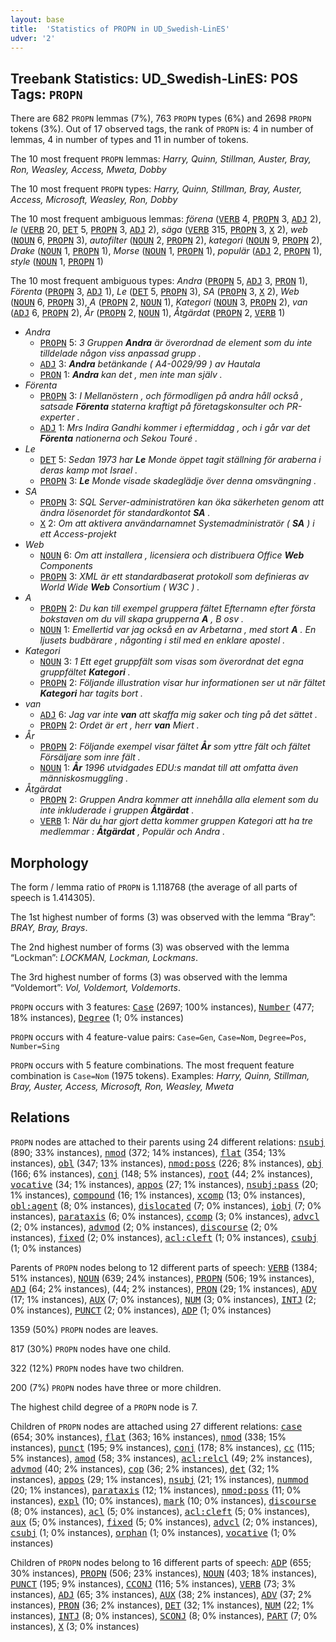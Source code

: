 ```yaml
---
layout: base
title:  'Statistics of PROPN in UD_Swedish-LinES'
udver: '2'
---
```


## Treebank Statistics: UD_Swedish-LinES: POS Tags: `PROPN`

There are 682 `PROPN` lemmas (7%), 763 `PROPN` types (6%) and 2698 `PROPN` tokens (3%).
Out of 17 observed tags, the rank of `PROPN` is: 4 in number of lemmas, 4 in number of types and 11 in number of tokens.

The 10 most frequent `PROPN` lemmas: <em>Harry, Quinn, Stillman, Auster, Bray, Ron, Weasley, Access, Mweta, Dobby</em>

The 10 most frequent `PROPN` types:  <em>Harry, Quinn, Stillman, Bray, Auster, Access, Microsoft, Weasley, Ron, Dobby</em>

The 10 most frequent ambiguous lemmas: <em>förena</em> (<tt><a href="sv_lines-pos-VERB.html">VERB</a></tt> 4, <tt><a href="sv_lines-pos-PROPN.html">PROPN</a></tt> 3, <tt><a href="sv_lines-pos-ADJ.html">ADJ</a></tt> 2), <em>le</em> (<tt><a href="sv_lines-pos-VERB.html">VERB</a></tt> 20, <tt><a href="sv_lines-pos-DET.html">DET</a></tt> 5, <tt><a href="sv_lines-pos-PROPN.html">PROPN</a></tt> 3, <tt><a href="sv_lines-pos-ADJ.html">ADJ</a></tt> 2), <em>säga</em> (<tt><a href="sv_lines-pos-VERB.html">VERB</a></tt> 315, <tt><a href="sv_lines-pos-PROPN.html">PROPN</a></tt> 3, <tt><a href="sv_lines-pos-X.html">X</a></tt> 2), <em>web</em> (<tt><a href="sv_lines-pos-NOUN.html">NOUN</a></tt> 6, <tt><a href="sv_lines-pos-PROPN.html">PROPN</a></tt> 3), <em>autofilter</em> (<tt><a href="sv_lines-pos-NOUN.html">NOUN</a></tt> 2, <tt><a href="sv_lines-pos-PROPN.html">PROPN</a></tt> 2), <em>kategori</em> (<tt><a href="sv_lines-pos-NOUN.html">NOUN</a></tt> 9, <tt><a href="sv_lines-pos-PROPN.html">PROPN</a></tt> 2), <em>Drake</em> (<tt><a href="sv_lines-pos-NOUN.html">NOUN</a></tt> 1, <tt><a href="sv_lines-pos-PROPN.html">PROPN</a></tt> 1), <em>Morse</em> (<tt><a href="sv_lines-pos-NOUN.html">NOUN</a></tt> 1, <tt><a href="sv_lines-pos-PROPN.html">PROPN</a></tt> 1), <em>populär</em> (<tt><a href="sv_lines-pos-ADJ.html">ADJ</a></tt> 2, <tt><a href="sv_lines-pos-PROPN.html">PROPN</a></tt> 1), <em>style</em> (<tt><a href="sv_lines-pos-NOUN.html">NOUN</a></tt> 1, <tt><a href="sv_lines-pos-PROPN.html">PROPN</a></tt> 1)

The 10 most frequent ambiguous types:  <em>Andra</em> (<tt><a href="sv_lines-pos-PROPN.html">PROPN</a></tt> 5, <tt><a href="sv_lines-pos-ADJ.html">ADJ</a></tt> 3, <tt><a href="sv_lines-pos-PRON.html">PRON</a></tt> 1), <em>Förenta</em> (<tt><a href="sv_lines-pos-PROPN.html">PROPN</a></tt> 3, <tt><a href="sv_lines-pos-ADJ.html">ADJ</a></tt> 1), <em>Le</em> (<tt><a href="sv_lines-pos-DET.html">DET</a></tt> 5, <tt><a href="sv_lines-pos-PROPN.html">PROPN</a></tt> 3), <em>SA</em> (<tt><a href="sv_lines-pos-PROPN.html">PROPN</a></tt> 3, <tt><a href="sv_lines-pos-X.html">X</a></tt> 2), <em>Web</em> (<tt><a href="sv_lines-pos-NOUN.html">NOUN</a></tt> 6, <tt><a href="sv_lines-pos-PROPN.html">PROPN</a></tt> 3), <em>A</em> (<tt><a href="sv_lines-pos-PROPN.html">PROPN</a></tt> 2, <tt><a href="sv_lines-pos-NOUN.html">NOUN</a></tt> 1), <em>Kategori</em> (<tt><a href="sv_lines-pos-NOUN.html">NOUN</a></tt> 3, <tt><a href="sv_lines-pos-PROPN.html">PROPN</a></tt> 2), <em>van</em> (<tt><a href="sv_lines-pos-ADJ.html">ADJ</a></tt> 6, <tt><a href="sv_lines-pos-PROPN.html">PROPN</a></tt> 2), <em>År</em> (<tt><a href="sv_lines-pos-PROPN.html">PROPN</a></tt> 2, <tt><a href="sv_lines-pos-NOUN.html">NOUN</a></tt> 1), <em>Åtgärdat</em> (<tt><a href="sv_lines-pos-PROPN.html">PROPN</a></tt> 2, <tt><a href="sv_lines-pos-VERB.html">VERB</a></tt> 1)


* <em>Andra</em>
  * <tt><a href="sv_lines-pos-PROPN.html">PROPN</a></tt> 5: <em>3 Gruppen <b>Andra</b> är överordnad de element som du inte tilldelade någon viss anpassad grupp .</em>
  * <tt><a href="sv_lines-pos-ADJ.html">ADJ</a></tt> 3: <em><b>Andra</b> betänkande ( A4-0029/99 ) av Hautala</em>
  * <tt><a href="sv_lines-pos-PRON.html">PRON</a></tt> 1: <em><b>Andra</b> kan det , men inte man själv .</em>
* <em>Förenta</em>
  * <tt><a href="sv_lines-pos-PROPN.html">PROPN</a></tt> 3: <em>I Mellanöstern , och förmodligen på andra håll också , satsade <b>Förenta</b> staterna kraftigt på företagskonsulter och PR-experter .</em>
  * <tt><a href="sv_lines-pos-ADJ.html">ADJ</a></tt> 1: <em>Mrs Indira Gandhi kommer i eftermiddag , och i går var det <b>Förenta</b> nationerna och Sekou Touré .</em>
* <em>Le</em>
  * <tt><a href="sv_lines-pos-DET.html">DET</a></tt> 5: <em>Sedan 1973 har <b>Le</b> Monde öppet tagit ställning för araberna i deras kamp mot Israel .</em>
  * <tt><a href="sv_lines-pos-PROPN.html">PROPN</a></tt> 3: <em><b>Le</b> Monde visade skadeglädje över denna omsvängning .</em>
* <em>SA</em>
  * <tt><a href="sv_lines-pos-PROPN.html">PROPN</a></tt> 3: <em>SQL Server-administratören kan öka säkerheten genom att ändra lösenordet för standardkontot <b>SA</b> .</em>
  * <tt><a href="sv_lines-pos-X.html">X</a></tt> 2: <em>Om att aktivera användarnamnet Systemadministratör ( <b>SA</b> ) i ett Access-projekt</em>
* <em>Web</em>
  * <tt><a href="sv_lines-pos-NOUN.html">NOUN</a></tt> 6: <em>Om att installera , licensiera och distribuera Office <b>Web</b> Components</em>
  * <tt><a href="sv_lines-pos-PROPN.html">PROPN</a></tt> 3: <em>XML är ett standardbaserat protokoll som definieras av World Wide <b>Web</b> Consortium ( W3C ) .</em>
* <em>A</em>
  * <tt><a href="sv_lines-pos-PROPN.html">PROPN</a></tt> 2: <em>Du kan till exempel gruppera fältet Efternamn efter första bokstaven om du vill skapa grupperna <b>A</b> , B osv .</em>
  * <tt><a href="sv_lines-pos-NOUN.html">NOUN</a></tt> 1: <em>Emellertid var jag också en av Arbetarna , med stort <b>A</b> . En ljusets budbärare , någonting i stil med en enklare apostel .</em>
* <em>Kategori</em>
  * <tt><a href="sv_lines-pos-NOUN.html">NOUN</a></tt> 3: <em>1 Ett eget gruppfält som visas som överordnat det egna gruppfältet <b>Kategori</b> .</em>
  * <tt><a href="sv_lines-pos-PROPN.html">PROPN</a></tt> 2: <em>Följande illustration visar hur informationen ser ut när fältet <b>Kategori</b> har tagits bort .</em>
* <em>van</em>
  * <tt><a href="sv_lines-pos-ADJ.html">ADJ</a></tt> 6: <em>Jag var inte <b>van</b> att skaffa mig saker och ting på det sättet .</em>
  * <tt><a href="sv_lines-pos-PROPN.html">PROPN</a></tt> 2: <em>Ordet är ert , herr <b>van</b> Miert .</em>
* <em>År</em>
  * <tt><a href="sv_lines-pos-PROPN.html">PROPN</a></tt> 2: <em>Följande exempel visar fältet <b>År</b> som yttre fält och fältet Försäljare som inre fält .</em>
  * <tt><a href="sv_lines-pos-NOUN.html">NOUN</a></tt> 1: <em><b>År</b> 1996 utvidgades EDU:s mandat till att omfatta även människosmuggling .</em>
* <em>Åtgärdat</em>
  * <tt><a href="sv_lines-pos-PROPN.html">PROPN</a></tt> 2: <em>Gruppen Andra kommer att innehålla alla element som du inte inkluderade i gruppen <b>Åtgärdat</b> .</em>
  * <tt><a href="sv_lines-pos-VERB.html">VERB</a></tt> 1: <em>När du har gjort detta kommer gruppen Kategori att ha tre medlemmar : <b>Åtgärdat</b> , Populär och Andra .</em>

## Morphology

The form / lemma ratio of `PROPN` is 1.118768 (the average of all parts of speech is 1.414305).

The 1st highest number of forms (3) was observed with the lemma “Bray”: <em>BRAY, Bray, Brays</em>.

The 2nd highest number of forms (3) was observed with the lemma “Lockman”: <em>LOCKMAN, Lockman, Lockmans</em>.

The 3rd highest number of forms (3) was observed with the lemma “Voldemort”: <em>Vol, Voldemort, Voldemorts</em>.

`PROPN` occurs with 3 features: <tt><a href="sv_lines-feat-Case.html">Case</a></tt> (2697; 100% instances), <tt><a href="sv_lines-feat-Number.html">Number</a></tt> (477; 18% instances), <tt><a href="sv_lines-feat-Degree.html">Degree</a></tt> (1; 0% instances)

`PROPN` occurs with 4 feature-value pairs: `Case=Gen`, `Case=Nom`, `Degree=Pos`, `Number=Sing`

`PROPN` occurs with 5 feature combinations.
The most frequent feature combination is `Case=Nom` (1975 tokens).
Examples: <em>Harry, Quinn, Stillman, Bray, Auster, Access, Microsoft, Ron, Weasley, Mweta</em>


## Relations

`PROPN` nodes are attached to their parents using 24 different relations: <tt><a href="sv_lines-dep-nsubj.html">nsubj</a></tt> (890; 33% instances), <tt><a href="sv_lines-dep-nmod.html">nmod</a></tt> (372; 14% instances), <tt><a href="sv_lines-dep-flat.html">flat</a></tt> (354; 13% instances), <tt><a href="sv_lines-dep-obl.html">obl</a></tt> (347; 13% instances), <tt><a href="sv_lines-dep-nmod-poss.html">nmod:poss</a></tt> (226; 8% instances), <tt><a href="sv_lines-dep-obj.html">obj</a></tt> (166; 6% instances), <tt><a href="sv_lines-dep-conj.html">conj</a></tt> (148; 5% instances), <tt><a href="sv_lines-dep-root.html">root</a></tt> (44; 2% instances), <tt><a href="sv_lines-dep-vocative.html">vocative</a></tt> (34; 1% instances), <tt><a href="sv_lines-dep-appos.html">appos</a></tt> (27; 1% instances), <tt><a href="sv_lines-dep-nsubj-pass.html">nsubj:pass</a></tt> (20; 1% instances), <tt><a href="sv_lines-dep-compound.html">compound</a></tt> (16; 1% instances), <tt><a href="sv_lines-dep-xcomp.html">xcomp</a></tt> (13; 0% instances), <tt><a href="sv_lines-dep-obl-agent.html">obl:agent</a></tt> (8; 0% instances), <tt><a href="sv_lines-dep-dislocated.html">dislocated</a></tt> (7; 0% instances), <tt><a href="sv_lines-dep-iobj.html">iobj</a></tt> (7; 0% instances), <tt><a href="sv_lines-dep-parataxis.html">parataxis</a></tt> (6; 0% instances), <tt><a href="sv_lines-dep-ccomp.html">ccomp</a></tt> (3; 0% instances), <tt><a href="sv_lines-dep-advcl.html">advcl</a></tt> (2; 0% instances), <tt><a href="sv_lines-dep-advmod.html">advmod</a></tt> (2; 0% instances), <tt><a href="sv_lines-dep-discourse.html">discourse</a></tt> (2; 0% instances), <tt><a href="sv_lines-dep-fixed.html">fixed</a></tt> (2; 0% instances), <tt><a href="sv_lines-dep-acl-cleft.html">acl:cleft</a></tt> (1; 0% instances), <tt><a href="sv_lines-dep-csubj.html">csubj</a></tt> (1; 0% instances)

Parents of `PROPN` nodes belong to 12 different parts of speech: <tt><a href="sv_lines-pos-VERB.html">VERB</a></tt> (1384; 51% instances), <tt><a href="sv_lines-pos-NOUN.html">NOUN</a></tt> (639; 24% instances), <tt><a href="sv_lines-pos-PROPN.html">PROPN</a></tt> (506; 19% instances), <tt><a href="sv_lines-pos-ADJ.html">ADJ</a></tt> (64; 2% instances),  (44; 2% instances), <tt><a href="sv_lines-pos-PRON.html">PRON</a></tt> (29; 1% instances), <tt><a href="sv_lines-pos-ADV.html">ADV</a></tt> (17; 1% instances), <tt><a href="sv_lines-pos-AUX.html">AUX</a></tt> (7; 0% instances), <tt><a href="sv_lines-pos-NUM.html">NUM</a></tt> (3; 0% instances), <tt><a href="sv_lines-pos-INTJ.html">INTJ</a></tt> (2; 0% instances), <tt><a href="sv_lines-pos-PUNCT.html">PUNCT</a></tt> (2; 0% instances), <tt><a href="sv_lines-pos-ADP.html">ADP</a></tt> (1; 0% instances)

1359 (50%) `PROPN` nodes are leaves.

817 (30%) `PROPN` nodes have one child.

322 (12%) `PROPN` nodes have two children.

200 (7%) `PROPN` nodes have three or more children.

The highest child degree of a `PROPN` node is 7.

Children of `PROPN` nodes are attached using 27 different relations: <tt><a href="sv_lines-dep-case.html">case</a></tt> (654; 30% instances), <tt><a href="sv_lines-dep-flat.html">flat</a></tt> (363; 16% instances), <tt><a href="sv_lines-dep-nmod.html">nmod</a></tt> (338; 15% instances), <tt><a href="sv_lines-dep-punct.html">punct</a></tt> (195; 9% instances), <tt><a href="sv_lines-dep-conj.html">conj</a></tt> (178; 8% instances), <tt><a href="sv_lines-dep-cc.html">cc</a></tt> (115; 5% instances), <tt><a href="sv_lines-dep-amod.html">amod</a></tt> (58; 3% instances), <tt><a href="sv_lines-dep-acl-relcl.html">acl:relcl</a></tt> (49; 2% instances), <tt><a href="sv_lines-dep-advmod.html">advmod</a></tt> (40; 2% instances), <tt><a href="sv_lines-dep-cop.html">cop</a></tt> (36; 2% instances), <tt><a href="sv_lines-dep-det.html">det</a></tt> (32; 1% instances), <tt><a href="sv_lines-dep-appos.html">appos</a></tt> (29; 1% instances), <tt><a href="sv_lines-dep-nsubj.html">nsubj</a></tt> (21; 1% instances), <tt><a href="sv_lines-dep-nummod.html">nummod</a></tt> (20; 1% instances), <tt><a href="sv_lines-dep-parataxis.html">parataxis</a></tt> (12; 1% instances), <tt><a href="sv_lines-dep-nmod-poss.html">nmod:poss</a></tt> (11; 0% instances), <tt><a href="sv_lines-dep-expl.html">expl</a></tt> (10; 0% instances), <tt><a href="sv_lines-dep-mark.html">mark</a></tt> (10; 0% instances), <tt><a href="sv_lines-dep-discourse.html">discourse</a></tt> (8; 0% instances), <tt><a href="sv_lines-dep-acl.html">acl</a></tt> (5; 0% instances), <tt><a href="sv_lines-dep-acl-cleft.html">acl:cleft</a></tt> (5; 0% instances), <tt><a href="sv_lines-dep-aux.html">aux</a></tt> (5; 0% instances), <tt><a href="sv_lines-dep-fixed.html">fixed</a></tt> (5; 0% instances), <tt><a href="sv_lines-dep-advcl.html">advcl</a></tt> (2; 0% instances), <tt><a href="sv_lines-dep-csubj.html">csubj</a></tt> (1; 0% instances), <tt><a href="sv_lines-dep-orphan.html">orphan</a></tt> (1; 0% instances), <tt><a href="sv_lines-dep-vocative.html">vocative</a></tt> (1; 0% instances)

Children of `PROPN` nodes belong to 16 different parts of speech: <tt><a href="sv_lines-pos-ADP.html">ADP</a></tt> (655; 30% instances), <tt><a href="sv_lines-pos-PROPN.html">PROPN</a></tt> (506; 23% instances), <tt><a href="sv_lines-pos-NOUN.html">NOUN</a></tt> (403; 18% instances), <tt><a href="sv_lines-pos-PUNCT.html">PUNCT</a></tt> (195; 9% instances), <tt><a href="sv_lines-pos-CCONJ.html">CCONJ</a></tt> (116; 5% instances), <tt><a href="sv_lines-pos-VERB.html">VERB</a></tt> (73; 3% instances), <tt><a href="sv_lines-pos-ADJ.html">ADJ</a></tt> (65; 3% instances), <tt><a href="sv_lines-pos-AUX.html">AUX</a></tt> (38; 2% instances), <tt><a href="sv_lines-pos-ADV.html">ADV</a></tt> (37; 2% instances), <tt><a href="sv_lines-pos-PRON.html">PRON</a></tt> (36; 2% instances), <tt><a href="sv_lines-pos-DET.html">DET</a></tt> (32; 1% instances), <tt><a href="sv_lines-pos-NUM.html">NUM</a></tt> (22; 1% instances), <tt><a href="sv_lines-pos-INTJ.html">INTJ</a></tt> (8; 0% instances), <tt><a href="sv_lines-pos-SCONJ.html">SCONJ</a></tt> (8; 0% instances), <tt><a href="sv_lines-pos-PART.html">PART</a></tt> (7; 0% instances), <tt><a href="sv_lines-pos-X.html">X</a></tt> (3; 0% instances)

